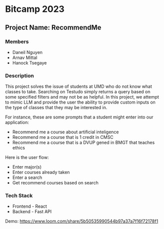 # Bitcamp 2023
## Project Name: RecommendMe

### Members
* Daneil Nguyen
* Arnav Mittal
* Hanock Tsegaye 

### Description
This project solves the issue of students at UMD who do not know what classes to take. Searching on Testudo simply returns a query based on some specified filters and may not be as helpful. In this project, we attempt to mimic LLM and provide the user the ability to provide custom inputs on the type of classes that they may be interested in. 

For instance, these are some prompts that a student might enter into our application:
* Recommend me a course about artificial inteligence
* Recommend me a course that is 1 credit in CMSC
* Recommend me a course that is a DVUP gened in BMGT that teaches ethics

Here is the user flow:
* Enter major(s)
* Enter courses already taken
* Enter a search
* Get recommend courses based on search

### Tech Stack
* Frontend - React
* Backend - Fast API

Demo: https://www.loom.com/share/5b50535990544b97a37a7f16f72178f1

